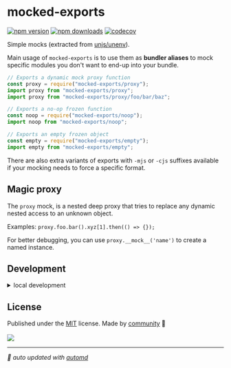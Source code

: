 # mocked-exports

<!-- automd:badges codecov color=yellow -->

[![npm version](https://img.shields.io/npm/v/mocked-exports?color=yellow)](https://npmjs.com/package/mocked-exports)
[![npm downloads](https://img.shields.io/npm/dm/mocked-exports?color=yellow)](https://npm.chart.dev/mocked-exports)
[![codecov](https://img.shields.io/codecov/c/gh/unjs/mocked-exports?color=yellow)](https://codecov.io/gh/unjs/mocked-exports)

<!-- /automd -->

Simple mocks (extracted from [unjs/unenv](https://github.com/unjs/unenv.git)).

Main usage of `mocked-exports` is to use them as **bundler aliases** to mock specific modules you don't want to end-up into your bundle.

```js
// Exports a dynamic mock proxy function
const proxy = require("mocked-exports/proxy");
import proxy from "mocked-exports/proxy";
import proxy from "mocked-exports/proxy/foo/bar/baz";

// Exports a no-op frozen function
const noop = require("mocked-exports/noop");
import noop from "mocked-exports/noop";

// Exports an empty frozen object
const empty = require("mocked-exports/empty");
import empty from "mocked-exports/empty";
```

There are also extra variants of exports with `-mjs` or `-cjs` suffixes available if your mocking needs to force a specific format.

## Magic proxy

The `proxy` mock, is a nested deep proxy that tries to replace any dynamic nested access to an unknown object.

Examples: `proxy.foo.bar().xyz[1].then(() => {});`

For better debugging, you can use `proxy.__mock__('name')` to create a named instance.

## Development

<details>

<summary>local development</summary>

- Clone this repository
- Install latest LTS version of [Node.js](https://nodejs.org/en/)
- Enable [Corepack](https://github.com/nodejs/corepack) using `corepack enable`
- Install dependencies using `pnpm install`
- Run interactive tests using `pnpm dev`

</details>

## License

<!-- automd:contributors license=MIT -->

Published under the [MIT](https://github.com/unjs/mocked-exports/blob/main/LICENSE) license.
Made by [community](https://github.com/unjs/mocked-exports/graphs/contributors) 💛
<br><br>
<a href="https://github.com/unjs/mocked-exports/graphs/contributors">
<img src="https://contrib.rocks/image?repo=unjs/mocked-exports" />
</a>

<!-- /automd -->

<!-- automd:with-automd -->

---

_🤖 auto updated with [automd](https://automd.unjs.io)_

<!-- /automd -->
